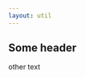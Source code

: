 ```yaml
---
layout: util
---
```


<script setup>
import HomePageRecent from 'vitepress-sls-blog-tmpl/src/components/home/HomePageRecent.vue'
import HomePageTags from 'vitepress-sls-blog-tmpl/src/components/home/HomePageTags.vue'
import HomeHero from 'vitepress-sls-blog-tmpl/src/components/home/HomeHero.vue'
import UtilPageContent from 'vitepress-sls-blog-tmpl/src/components/UtilPageContent.vue'
import { useData } from 'vitepress'
import { data } from './loadPosts.data.js'
import { PROPS } from "../.vitepress/props.js";

const { theme } = useData()

const translations = {
  heroFirstLine: "Some text",
  heroSecondLine: "Some second text",
}
</script>

<HomeHero :firstLine="heroFirstLine" :secondLine="heroSecondLine" />
<HomePageTags :header="theme.t.tags" :allData="data.posts" />
<HomePageRecent
  :header="theme.t.homeRecentHeader"
  :allData="data.posts"
  :perPage="PROPS.perPage"
/>

<UtilPageContent>

## Some header

other text

</UtilPageContent>
